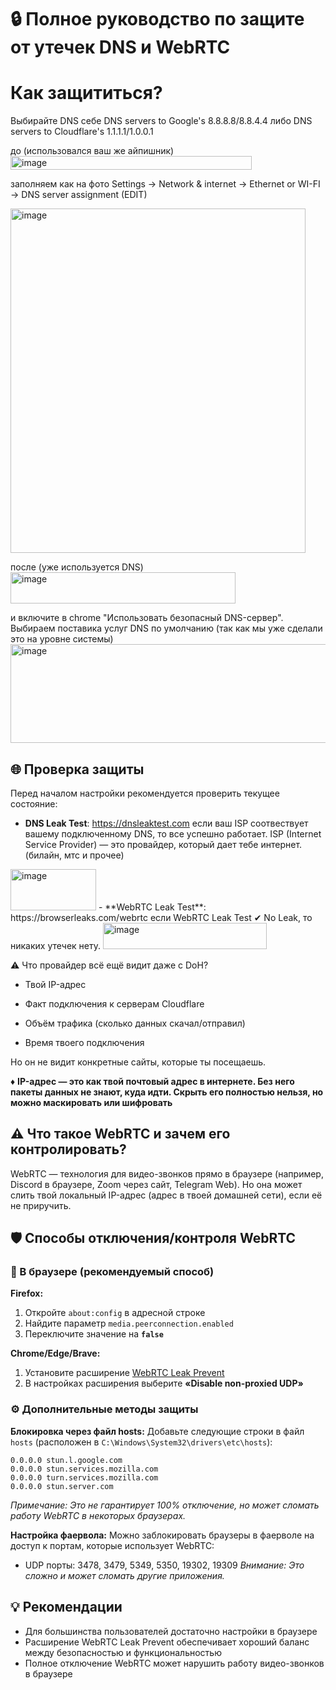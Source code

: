 
# 🔒 Полное руководство по защите от утечек DNS и WebRTC

# Как защититься?
Выбирайте DNS себе
DNS servers to Google's 8.8.8.8/8.8.4.4 
либо
DNS servers to Cloudflare's 1.1.1.1/1.0.0.1

до (использовался ваш же айпишник)
<img width="386" height="22" alt="image" src="https://github.com/user-attachments/assets/c032a251-89bd-434a-b944-df23133e7125" />

заполняем как на фото 
Settings -> Network & internet -> Ethernet or WI-FI -> DNS server assignment (EDIT)

<img width="472" height="551" alt="image" src="https://github.com/user-attachments/assets/e60699a0-8db8-4d1f-9d2c-751cc7440faa" />

после (уже используется DNS)
<img width="360" height="50" alt="image" src="https://github.com/user-attachments/assets/800756bd-d7a6-4e3a-a571-ab52aeea9d7e" />

и включите в chrome "Использовать безопасный DNS-сервер". Выбираем поставика услуг DNS по умолчанию (так как мы уже сделали это на уровне системы)
<img width="675" height="158" alt="image" src="https://github.com/user-attachments/assets/268dc113-fe53-48fd-ad6a-e497f1de87a8" />

## 🌐 Проверка защиты
Перед началом настройки рекомендуется проверить текущее состояние:
- **DNS Leak Test**: https://dnsleaktest.com
если ваш ISP соотвествует вашему подключенному DNS, то все успешно работает.
ISP (Internet Service Provider) — это провайдер, который дает тебе интернет. (билайн, мтс и прочее)
<img width="137" height="66" alt="image" src="https://github.com/user-attachments/assets/cb1bc68e-daab-4599-a07c-f31ab9c80553" />
- **WebRTC Leak Test**: https://browserleaks.com/webrtc
если WebRTC Leak Test	✔ No Leak, то никаких утечек нету.
<img width="262" height="42" alt="image" src="https://github.com/user-attachments/assets/f2a6eb63-1125-4926-8673-4bb58cc3e6bf" />


⚠️ Что провайдер всё ещё видит даже с DoH?

- Твой IP-адрес

- Факт подключения к серверам Cloudflare

- Объём трафика (сколько данных скачал/отправил)

- Время твоего подключения

Но он не видит конкретные сайты, которые ты посещаешь.

♦️ **IP-адрес — это как твой почтовый адрес в интернете. Без него пакеты данных не знают, куда идти. Скрыть его полностью нельзя, но можно маскировать или шифровать**

## ⚠️ Что такое WebRTC и зачем его контролировать?
WebRTC — технология для видео-звонков прямо в браузере (например, Discord в браузере, Zoom через сайт, Telegram Web). Но она может слить твой локальный IP-адрес (адрес в твоей домашней сети), если её не приручить.

## 🛡️ Способы отключения/контроля WebRTC

### 🔧 В браузере (рекомендуемый способ)

**Firefox:**
1. Откройте `about:config` в адресной строке
2. Найдите параметр `media.peerconnection.enabled`
3. Переключите значение на **`false`**

**Chrome/Edge/Brave:**
1. Установите расширение [WebRTC Leak Prevent](https://chrome.google.com/webstore/detail/webrtc-leak-prevent/eiadekoaikejlgdbkbdfeijglgfdalml)
2. В настройках расширения выберите **«Disable non-proxied UDP»**

### ⚙️ Дополнительные методы защиты

**Блокировка через файл hosts:**
Добавьте следующие строки в файл `hosts` (расположен в `C:\Windows\System32\drivers\etc\hosts`):
```
0.0.0.0 stun.l.google.com
0.0.0.0 stun.services.mozilla.com
0.0.0.0 turn.services.mozilla.com
0.0.0.0 stun.server.com
```
*Примечание: Это не гарантирует 100% отключение, но может сломать работу WebRTC в некоторых браузерах.*

**Настройка фаервола:**
Можно заблокировать браузеры в фаерволе на доступ к портам, которые использует WebRTC:
- UDP порты: 3478, 3479, 5349, 5350, 19302, 19309
*Внимание: Это сложно и может сломать другие приложения.*

## 💡 Рекомендации
- Для большинства пользователей достаточно настройки в браузере
- Расширение WebRTC Leak Prevent обеспечивает хороший баланс между безопасностью и функциональностью
- Полное отключение WebRTC может нарушить работу видео-звонков в браузере
